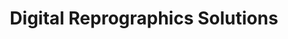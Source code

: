 ---
title: "Digital Reprographics Solutions"
url: /doylestown/digital-reprographics-solutions/
shop: shop
---